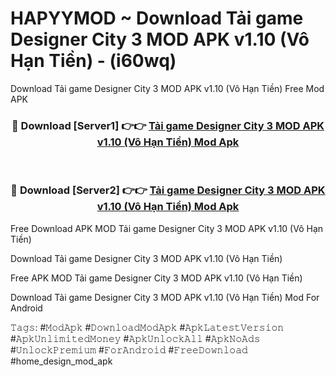 # HAPYYMOD ~ Download Tải game Designer City 3 MOD APK v1.10 (Vô Hạn Tiền) - (i60wq)
Download Tải game Designer City 3 MOD APK v1.10 (Vô Hạn Tiền) Free Mod APK

<div align="center">
<h3>🔴 Download [Server1] 👉👉 <a href="https://apk-comot.site?title=Tải_game_Designer_City_3_MOD_APK_v1.10_(Vô_Hạn_Tiền)">Tải game Designer City 3 MOD APK v1.10 (Vô Hạn Tiền) Mod Apk</a></h3><br>

<h3>🔴 Download [Server2] 👉👉 <a href="https://apk-comot.site?title=Tải_game_Designer_City_3_MOD_APK_v1.10_(Vô_Hạn_Tiền)">Tải game Designer City 3 MOD APK v1.10 (Vô Hạn Tiền) Mod Apk</a></h3>
</div>


Free Download APK MOD Tải game Designer City 3 MOD APK v1.10 (Vô Hạn Tiền)

Download Tải game Designer City 3 MOD APK v1.10 (Vô Hạn Tiền) 

Free APK MOD Tải game Designer City 3 MOD APK v1.10 (Vô Hạn Tiền) 

Download Tải game Designer City 3 MOD APK v1.10 (Vô Hạn Tiền) Mod For Android

𝚃𝚊𝚐𝚜: #𝙼𝚘𝚍𝙰𝚙𝚔 #𝙳𝚘𝚠𝚗𝚕𝚘𝚊𝚍𝙼𝚘𝚍𝙰𝚙𝚔 #𝙰𝚙𝚔𝙻𝚊𝚝𝚎𝚜𝚝𝚅𝚎𝚛𝚜𝚒𝚘𝚗 #𝙰𝚙𝚔𝚄𝚗𝚕𝚒𝚖𝚒𝚝𝚎𝚍𝙼𝚘𝚗𝚎𝚢 #𝙰𝚙𝚔𝚄𝚗𝚕𝚘𝚌𝚔𝙰𝚕𝚕 #𝙰𝚙𝚔𝙽𝚘𝙰𝚍𝚜 #𝚄𝚗𝚕𝚘𝚌𝚔𝙿𝚛𝚎𝚖𝚒𝚞𝚖 #𝙵𝚘𝚛𝙰𝚗𝚍𝚛𝚘𝚒𝚍 #𝙵𝚛𝚎𝚎𝙳𝚘𝚠𝚗𝚕𝚘𝚊𝚍 #home_design_mod_apk